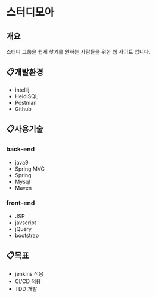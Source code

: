 # 스터디모아

## 개요
스터디 그룹을 쉽게 찾기를 원하는 사람들을 위한 웹 사이트 입니다. 


## :clipboard:개발환경
- intellij
- HeidiSQL
- Postman
- Github

## :clipboard:사용기술
### back-end
- java9
- Spring MVC
- Spring 
- Mysql
- Maven
### front-end
- JSP
- javscript
- jQuery
- bootstrap

## :clipboard:목표
- jenkins 적용
- CI/CD 적용
- TDD 개발


